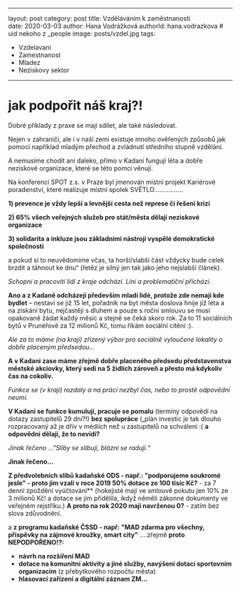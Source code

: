 ---
layout: post
category: post
title: Vzděláváním k zaměstnanosti   
date: 2020-03-03
author: Hana Vodrážková
authorId: hana.vodrazkova    # uid nekoho z _people
image: posts/vzdel.jpg
tags:
  - Vzdelavani
  - Zamestnanost
  - Mladez
  - Neziskovy sektor
  ---

# jak podpořit náš kraj?! 



Dobré příklady z praxe se mají sdílet, ale také následovat.

Nejen v zahraničí, ale i v naší zemi existuje mnoho ověřených způsobů jak pomoci například mladým přechod a zvládnutí středního stupně vzdělání.

A nemusíme chodit ani daleko, přímo v Kadani fungují léta a dobře neziskové organizace, které se této pomci věnují.

Na konferenci SPOT z.s. v Praze byl jmenován místní projekt Kariérové poradenství, které realizuje místní spolek SVĚTLO................



**1) prevence je vždy lepší a levnější cesta než represe či řešení krizí**

**2) 65% všech veřejných služeb pro stát/města dělají neziskové organizace**

**3) solidarita a inkluze jsou základními nástroji vyspělé demokratické společnosti** 

a pokud si to neuvědomíme včas, ta horší/slabší část vždycky bude celek brzdit a táhnout ke dnu“ (řetěz je silný jen tak jako jeho nejslabší článek).

*Schopní a pracovití lidí z kraje odchází. Líní a problematiční přichází.*

**Ano a z Kadaně odcházejí především mladí lidé, protože zde nemají kde bydlet** – nestaví se již 15 let, pořadník na byt města doslova hnije již léta a na získání bytu, nejčastěji s dluhem a pouze s roční smlouvu se musí opakovaně žádat každý měsíc a stejně se čeká skoro rok. Za to 11 sociálních bytů v Prunéřově za 12 milionů Kč, tomu říkám sociální cítění :). 

*Ale za to máme (na kraji) zřízený výbor pro sociálně vyloučené lokality o dobře placeným předsedou…*

**A v Kadani zase máme zřejmě dobře placeného předsedu představenstva městské akciovky, který sedí na 5 židlích zároveň a přesto má kdykoliv čas na cokoliv.**

*Funkce se (v kraji) rozdaly a na práci nezbyl čas, nebo to prostě odpovědní neumí.*

**V Kadani se funkce kumulují, pracuje se pomalu** (termíny odpovědí na dotazy zastupitelů 29 dní?!) **bez spolupráce** („plán investic je tak dlouho rozpracovaný až je dřív v médiích než u zastupitelů na schválení :( **a odpovědní dělají, že to nevidí?**

*Jinak řečeno ..."Sliby se slibují, blázni se radují.“* 

**Jinak řečeno...**

**Z předvolebních slibů kadaňské ODS - např.:
"podporujeme soukromé jesle" - proto jim vzali v roce 2019 50% dotace ze 100 tisíc Kč?** - za 7 denní zpoždění vyúčtování** (hokejisté mají ve smlouvě pokutu jen 10% ze 3 milionů Kč! a dotace se jim přidělila, ikdyž něměli zákonné dokumenty ve veřejném rejstříku.) **A proto na rok 2020 mají navrženou 0?** - zatím bez slova zdůvodnění.

a **z programu kadaňské ČSSD - např: "MAD zdarma pro všechny, příspěvky na zájmové kroužky, smart city"** ....zřejmě **proto NEPODPOŘENO!?:** 
* **návrh na rozšíření MAD**
* **dotace na komunitní aktivity a jiné služby, navýšení dotací sportovním organizacím** (z přebytkového rozpočtu města)
* **hlasovací zařízení a digitální záznam ZM...** 


